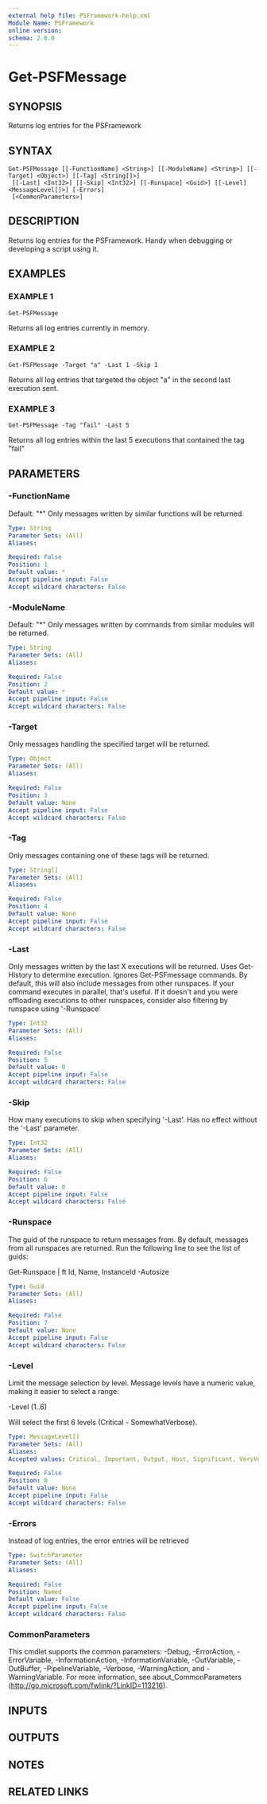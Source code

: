 ```yaml
---
external help file: PSFramework-help.xml
Module Name: PSFramework
online version:
schema: 2.0.0
---
```


# Get-PSFMessage

## SYNOPSIS
Returns log entries for the PSFramework

## SYNTAX

```
Get-PSFMessage [[-FunctionName] <String>] [[-ModuleName] <String>] [[-Target] <Object>] [[-Tag] <String[]>]
 [[-Last] <Int32>] [[-Skip] <Int32>] [[-Runspace] <Guid>] [[-Level] <MessageLevel[]>] [-Errors]
 [<CommonParameters>]
```

## DESCRIPTION
Returns log entries for the PSFramework.
Handy when debugging or developing a script using it.

## EXAMPLES

### EXAMPLE 1
```
Get-PSFMessage
```

Returns all log entries currently in memory.

### EXAMPLE 2
```
Get-PSFMessage -Target "a" -Last 1 -Skip 1
```

Returns all log entries that targeted the object "a" in the second last execution sent.

### EXAMPLE 3
```
Get-PSFMessage -Tag "fail" -Last 5
```

Returns all log entries within the last 5 executions that contained the tag "fail"

## PARAMETERS

### -FunctionName
Default: "*"
Only messages written by similar functions will be returned.

```yaml
Type: String
Parameter Sets: (All)
Aliases:

Required: False
Position: 1
Default value: *
Accept pipeline input: False
Accept wildcard characters: False
```

### -ModuleName
Default: "*"
Only messages written by commands from similar modules will be returned.

```yaml
Type: String
Parameter Sets: (All)
Aliases:

Required: False
Position: 2
Default value: *
Accept pipeline input: False
Accept wildcard characters: False
```

### -Target
Only messages handling the specified target will be returned.

```yaml
Type: Object
Parameter Sets: (All)
Aliases:

Required: False
Position: 3
Default value: None
Accept pipeline input: False
Accept wildcard characters: False
```

### -Tag
Only messages containing one of these tags will be returned.

```yaml
Type: String[]
Parameter Sets: (All)
Aliases:

Required: False
Position: 4
Default value: None
Accept pipeline input: False
Accept wildcard characters: False
```

### -Last
Only messages written by the last X executions will be returned.
Uses Get-History to determine execution.
Ignores Get-PSFmessage commands.
By default, this will also include messages from other runspaces.
If your command executes in parallel, that's useful.
If it doesn't and you were offloading executions to other runspaces, consider also filtering by runspace using '-Runspace'

```yaml
Type: Int32
Parameter Sets: (All)
Aliases:

Required: False
Position: 5
Default value: 0
Accept pipeline input: False
Accept wildcard characters: False
```

### -Skip
How many executions to skip when specifying '-Last'.
Has no effect without the '-Last' parameter.

```yaml
Type: Int32
Parameter Sets: (All)
Aliases:

Required: False
Position: 6
Default value: 0
Accept pipeline input: False
Accept wildcard characters: False
```

### -Runspace
The guid of the runspace to return messages from.
By default, messages from all runspaces are returned.
Run the following line to see the list of guids:

Get-Runspace | ft Id, Name, InstanceId -Autosize

```yaml
Type: Guid
Parameter Sets: (All)
Aliases:

Required: False
Position: 7
Default value: None
Accept pipeline input: False
Accept wildcard characters: False
```

### -Level
Limit the message selection by level.
Message levels have a numeric value, making it easier to select a range:

  -Level (1..6)

Will select the first 6 levels (Critical - SomewhatVerbose).

```yaml
Type: MessageLevel[]
Parameter Sets: (All)
Aliases:
Accepted values: Critical, Important, Output, Host, Significant, VeryVerbose, Verbose, SomewhatVerbose, System, Debug, InternalComment, Warning

Required: False
Position: 8
Default value: None
Accept pipeline input: False
Accept wildcard characters: False
```

### -Errors
Instead of log entries, the error entries will be retrieved

```yaml
Type: SwitchParameter
Parameter Sets: (All)
Aliases:

Required: False
Position: Named
Default value: False
Accept pipeline input: False
Accept wildcard characters: False
```

### CommonParameters
This cmdlet supports the common parameters: -Debug, -ErrorAction, -ErrorVariable, -InformationAction, -InformationVariable, -OutVariable, -OutBuffer, -PipelineVariable, -Verbose, -WarningAction, and -WarningVariable.
For more information, see about_CommonParameters (http://go.microsoft.com/fwlink/?LinkID=113216).

## INPUTS

## OUTPUTS

## NOTES

## RELATED LINKS
